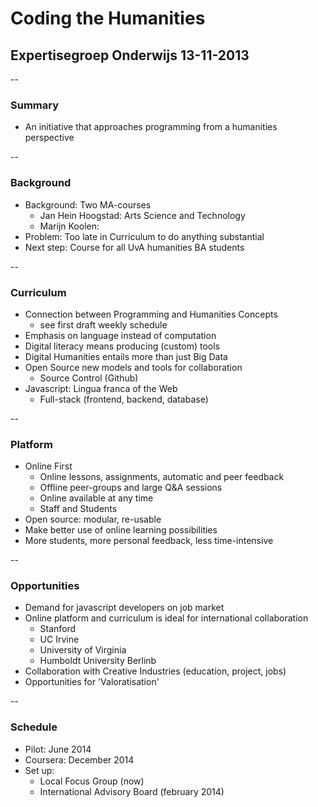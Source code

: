 # Coding the Humanities
## Expertisegroep Onderwijs 13-11-2013

--

### Summary

+ An initiative that approaches programming from a humanities perspective


--

### Background 
+ Background: Two MA-courses
  + Jan Hein Hoogstad: Arts Science and Technology
  + Marijn Koolen: 
+ Problem: Too late in Curriculum to do anything substantial
+ Next step: Course for all UvA humanities BA students

--
### Curriculum

+ Connection between Programming and Humanities Concepts
  + see first draft weekly schedule
+ Emphasis on language instead of computation
+ Digital literacy means producing (custom) tools 
+ Digital Humanities entails more than just Big Data
+ Open Source new models and tools for collaboration 
  + Source Control (Github)
+ Javascript: Lingua franca of the Web
  + Full-stack (frontend, backend, database)

--

### Platform

+ Online First
	+ Online lessons, assignments, automatic and peer feedback
	+ Offline peer-groups and large Q&A sessions
	+ Online available at any time
    + Staff and Students
+ Open source: modular, re-usable
+ Make better use of online learning possibilities
+ More students, more personal feedback, less time-intensive

--

### Opportunities

+ Demand for javascript developers on job market
+ Online platform and curriculum is ideal for international collaboration
  + Stanford
  + UC Irvine
  + University of Virginia
  + Humboldt University Berlinb
+ Collaboration with Creative Industries (education, project, jobs)
+ Opportunities for 'Valoratisation'

--

### Schedule

+ Pilot: June 2014
+ Coursera: December 2014
+ Set up:
  + Local Focus Group (now)
  + International Advisory Board (february 2014)
